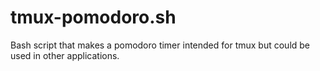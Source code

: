 # tmux-pomodoro.sh
Bash script that makes a pomodoro timer intended for tmux but could be used in other applications.
